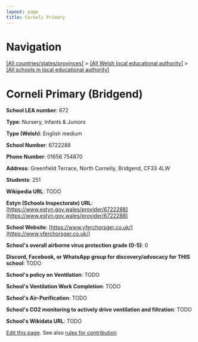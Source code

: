 ```yaml
---
layout: page
title: Corneli Primary
---
```

# Navigation

[[All countries/states/provinces]](../../..) > [[All Welsh local educational authority]](../..) > [[All schools in local educational authority]](..)

# Corneli Primary (Bridgend)

**School LEA number**: 672

**Type**: Nursery, Infants & Juniors

**Type (Welsh)**: English medium

**School Number**: 6722288

**Phone Number**: 01656 754870

**Address**: Greenfield Terrace, North Cornelly, Bridgend, CF33 4LW

**Students**: 251

**Wikipedia URL**: TODO

**Estyn (Schools Inspectorate) URL**: [https://www.estyn.gov.wales/provider/6722288](https://www.estyn.gov.wales/provider/6722288)

**School Website**: [https://www.yferchorsger.co.uk/](https://www.yferchorsger.co.uk/)

**School's overall airborne virus protection grade (0-5)**: 0

**Discord, Facebook, or WhatsApp group for discovery/advocacy for THIS school**: TODO

**School's policy on Ventilation**: TODO

**School's Ventilation Work Completion**: TODO

**School's Air-Purification**: TODO

**School's CO2 monitoring to actively drive ventilation and filtration**: TODO

**School's Wikidata URL**: TODO




[Edit this page](https://github.com/ventilate-schools/Wales/edit/prif/./Bridgend/Corneli_Primary.md). See also [rules for contribution](../../../contribution-rules/)